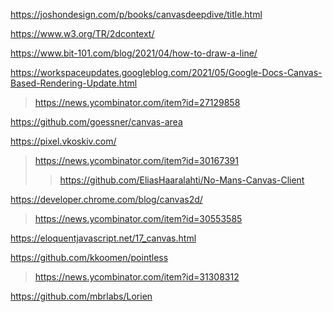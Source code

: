 https://joshondesign.com/p/books/canvasdeepdive/title.html

https://www.w3.org/TR/2dcontext/

https://www.bit-101.com/blog/2021/04/how-to-draw-a-line/

https://workspaceupdates.googleblog.com/2021/05/Google-Docs-Canvas-Based-Rendering-Update.html
> https://news.ycombinator.com/item?id=27129858

https://github.com/goessner/canvas-area

https://pixel.vkoskiv.com/
> https://news.ycombinator.com/item?id=30167391
> > https://github.com/EliasHaaralahti/No-Mans-Canvas-Client

https://developer.chrome.com/blog/canvas2d/
> https://news.ycombinator.com/item?id=30553585

https://eloquentjavascript.net/17_canvas.html

https://github.com/kkoomen/pointless
> https://news.ycombinator.com/item?id=31308312

https://github.com/mbrlabs/Lorien